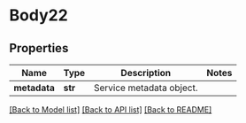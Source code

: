 # Body22

## Properties
Name | Type | Description | Notes
------------ | ------------- | ------------- | -------------
**metadata** | **str** | Service metadata object. | 

[[Back to Model list]](../README.md#documentation-for-models) [[Back to API list]](../README.md#documentation-for-api-endpoints) [[Back to README]](../README.md)


